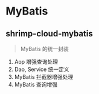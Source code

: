 # MyBatis

## shrimp-cloud-mybatis
> MyBatis 的统一封装
1. Aop 增强查询处理
2. Dao, Service 统一定义
3. MyBatis 拦截器增强处理
4. MyBatis 查询增强